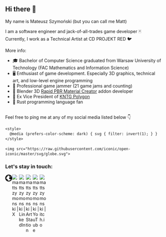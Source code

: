 <style type="text/css">
  @media (prefers-color-scheme: dark) { svg { filter: invert(1); } }
</style>

## Hi there 👋

My name is Mateusz Szymoński (but you can call me Matt) <br/>

I am a software engineer and jack-of-all-trades game developer 🃏 <br/>
Currently, I work as a Technical Artist at CD PROJEKT RED 🐦 <br/>

More info:
- 🎓 Bachelor of Computer Science graduated from Warsaw University of Technology (FAC Mathematics and Information Science) <br/>
- 🖥️ Enthusiast of game development. Especially 3D graphics, technical art, and low-level engine programming <br/>
- 🍇 Professional game jammer (21 game jams and counting) <br/>
- 🎨 Blender 3D [Rapid PBR Material Creator] addon developer <br/>
- 🎩 Ex Vice President of [KNTG Polygon] <br/>
- 🦀 Rust programming language fan <br/><br/>

Feel free to ping me at any of my social media listed below 👇 <br/>

<foreignObject width="100%" height="100%">

	<style>
	  @media (prefers-color-scheme: dark) { svg { filter: invert(1); } }
	</style>

    <img src="https://raw.githubusercontent.com/iconic/open-iconic/master/svg/globe.svg">
</foreignObject>

### Let's stay in touch:
[<img align="left" alt="mattszymonski | Website" width="22px" src="https://raw.githubusercontent.com/iconic/open-iconic/master/svg/globe.svg" />][website]
[<img align="left" alt="mattszymonski | X" width="22px" src="https://cdn.jsdelivr.net/npm/simple-icons@11.5.0/icons/x.svg" />][x]
[<img align="left" alt="mattszymonski | LinkedIn" width="22px" src="https://cdn.jsdelivr.net/npm/simple-icons@v3/icons/linkedin.svg" />][linkedin]
[<img align="left" alt="mattszymonski | ArtStation" width="22px" src="https://cdn.jsdelivr.net/npm/simple-icons@v3/icons/artstation.svg" />][artstation]
[<img align="left" alt="mattszymonski | YouTube" width="22px" src="https://cdn.jsdelivr.net/npm/simple-icons@v3/icons/youtube.svg" />][youtube]
[<img align="left" alt="mattszymonski | itch.io" width="22px" src="https://cdn.jsdelivr.net/npm/simple-icons@3.13.0/icons/itch-dot-io.svg" />][itch.io]

[website]: https://mattszymonski.com
[x]: https://x.com/MattSzymonski
[linkedin]: https://www.linkedin.com/in/mattszymonski/
[youtube]: https://www.youtube.com/channel/UCda5NWZtWc-KaKcV2uK8QMQ
[artstation]: https://www.artstation.com/mattszymonski
[itch.io]: https://hist0r.itch.io/
[KNTG Polygon]: https://kntgpolygon.pl/
[Rapid PBR Material Creator]: https://blendermarket.com/products/RapidPBRMaterialCreator
